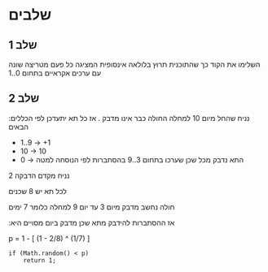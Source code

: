 # שלבים
## שלב 1
השלימו את הקוד כך שהתוכנית תרוץ בלולאה אינסופית
 המציגה כל פעם מטריצה שונה עם ערכים אקראיים בתחום 0..1
## שלב 2
:נניח שהחל מיום 10 למחלה החולה כבר אינו מדבק
. אז כל תא יתעדכן לפי הכללים הבאים  
* 1..9 -> +1
* 10    -> 10
* 0     -> התא נדבק מכל שכן שערכו בתחום 3..9 בהסתברות לפי הנוסחה למטה

נניח מקדם הדבקה 2

לכל תא יש 8 שכנים

חולה נחשב מדבק מיום 3 עד יום 9 למחלה כלומר 7 ימים

:אז ההסתברות להידבק מתא שכן מדבק ביום מסויים היא

p = 1 - [ (1 - 2/8) ^ (1/7) ]

```
if (Math.random() < p)
    return 1;
```    
